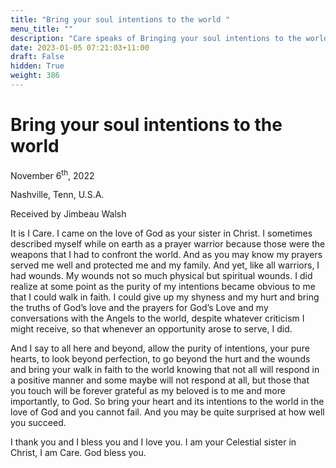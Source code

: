 ```yaml
---
title: "Bring your soul intentions to the world "
menu_title: ""
description: "Care speaks of Bringing your soul intentions to the world "
date: 2023-01-05 07:21:03+11:00
draft: False
hidden: True
weight: 386
---
```

# Bring your soul intentions to the world 

November 6<sup>th</sup>, 2022

Nashville, Tenn, U.S.A.

Received by Jimbeau Walsh  



It is I Care. I came on the love of God as your sister in Christ. I sometimes described myself while on earth as a prayer warrior because those were the weapons that I had to confront the world. And as you may know my prayers served me well and protected me and my family. And yet, like all warriors, I had wounds. My wounds not so much physical but spiritual wounds. I did realize at some point as the purity of my intentions became obvious to me that I could walk in faith. I could give up my shyness and my hurt and bring the truths of God’s love and the prayers for God’s Love and my conversations with the Angels to the world, despite whatever criticism I might receive, so that whenever an opportunity arose to serve, I did.
 
And I say to all here and beyond, allow the purity of intentions, your pure hearts, to look beyond perfection, to go beyond the hurt and the wounds and bring your walk in faith to the world knowing that not all will respond in a positive manner and some maybe will not respond at all, but those that you touch will be forever grateful as my beloved is to me and more importantly, to God. So bring your heart and its intentions to the world in the love of God and you cannot fail. And you may be quite surprised at how well you succeed.
   
I thank you and I bless you and I love you. I am your Celestial sister in Christ, I am Care. God bless you.